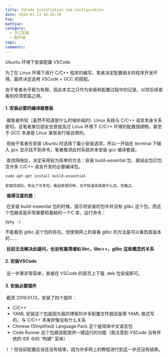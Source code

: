 ```yaml
---
title: VSCode Installation and Configuration
date: 2019-01-13 16:35:19
top:
mathjax: 
category:
  - 手工实践
  - 配环境
tags:
comments:
---
```


Ubuntu 环境下安装配置 VSCode

<!-- more -->

为了在 Linux 环境下进行 C/C++ 程序的编写，笔者决定配置相关的程序开发环境，最终决定选用 VSCode + GCC 的搭配。

由于笔者水平极为有限，因此本文之只作为安装和配置过程中的记录，以供后续查看和捋清思路之用。

#### 1. 安装必要的编译器套装

​	据笔者所知（虽然不知道是什么时候听闻的）LInux 系统与 C/C++ 语言本身关系密切，且笔者某位朋友也曾提及过 Linux 环境下 C/C++ 环境的配置很顺畅，甚至于 GCC 本身是 Linux 某些发行版自带的。

​	但由于笔者在安装 Ubuntu 时选择了最小安装选项，所以一开始在 terminal 下输入 gcc 显示找不到命令，笔者推测此时系统并未安装 gcc 编译套装。

​	查找网络后，决定采用较为简单的方法：安装 build-essential 包，据说此包已包含许多 C/C++ 语言开发的必要编译包。

```
sudo apt-get install build-essential
```

 	安装完成后，多出了许多包，看起来很恐怖，也不知道具体是什么包，忽略之。

​	**值得注意的是**：

​	在安装 build-essential 包的时候，提示将安装的包中并没有 glibc 这个包，而这个包据说是非常重要和基础的一个C 库，运行命令：

```
dpkg -l
```

不能看到 glibc 这个包的存在。但使用网上的查看 glibc 的方法是可以看到其版本的……

​	**目前无法解决此疑问，也没有搞清诸如 libc，libc++，glibc 这些概念的关系**

#### 2. 安装VSCode

​	这一步骤非常简单，直接在 VSCode 的首页上下载 .deb 包安装即可。

#### 3. 安装必要插件

​	截至 2019.01.13，安装了四个插件：

- C/C++ 
- YAML 安装这个包是因为我的博客的许多配置文件据说是用 YAML 格式写的，与 C/C++ 本身好像没有什么关系
- Chinese (SImplified) Language Pack 这个是简体中文语言包
- Code Runner 这个包据说能提供一键运行的功能（我注意到 VSCode 没有传统的 IDE 中的 “构建“ 菜单）





！！但目前配置应该还没有结束，因为许多网上的教程进行到这一步还没有结束。







